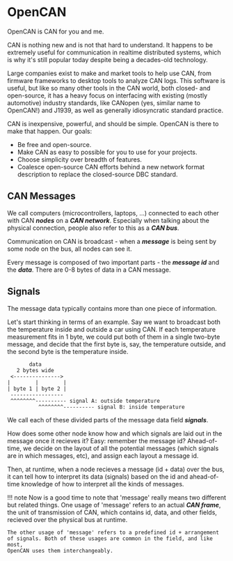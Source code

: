 # OpenCAN

OpenCAN is CAN for you and me.

CAN is nothing new and is not that hard to understand. It happens to be
extremely useful for communication in realtime distributed systems, which is
why it's still popular today despite being a decades-old technology.

Large companies exist to make and market tools to help use CAN, from firmware
frameworks to desktop tools to analyze CAN logs. This software is useful,
but like so many other tools in the CAN world, both closed- and open-source,
it has a heavy focus on interfacing with existing (mostly automotive) industry
standards, like CANopen (yes, similar name to OpenCAN!) and J1939, as well
as generally idiosyncratic standard practice.

CAN is inexpensive, powerful, and should be simple. OpenCAN is there to make
that happen. Our goals:

- Be free and open-source.
- Make CAN as easy to possible for you to use for your projects.
- Choose simplicity over breadth of features.
- Coalesce open-source CAN efforts behind a new network format description
  to replace the closed-source DBC standard.

## CAN Messages

We call computers (microcontrollers, laptops, ...) connected to each other 
with CAN ***nodes*** on a ***CAN network***. Especially when talking about the
physical connection, people also refer to this as a ***CAN bus***.

Communication on CAN is broadcast - when a ***message*** is being sent by some
node on the bus, all nodes can see it.

Every message is composed of two important parts - the ***message id*** and the
***data***. There are 0-8 bytes of data in a CAN message.

## Signals

The message data typically contains more than one piece of information.

Let's start thinking in terms of an example. Say we want to broadcast both the
temperature inside and outside a car using CAN. If each temperature measurement
fits in 1 byte, we could put both of them in a single two-byte message, and
decide that the first byte is, say, the temperature outside, and the second
byte is the temperature inside.

```
       data
   2 bytes wide
 <--------------->
|        |        |
| byte 1 | byte 2 |
 -----------------
 ^^^^^^^^---------- signal A: outside temperature
          ^^^^^^^^---------- signal B: inside temperature
```

We call each of these divided parts of the message data field ***signals***.

How does some other node know how and which signals are laid out in the message
once it recieves it? Easy: remember the message id? Ahead-of-time, we decide
on the layout of all the potential messages (which signals are in which
messages, etc), and assign each layout a message id.

Then, at runtime, when a node recieves a message (id + data) over the bus, it can
tell how to interpret its data (signals) based on the id and ahead-of-time
knowledge of how to interpret all the kinds of messages.

!!! note
    Now is a good time to note that 'message' really means two different
    but related things. One usage of 'message' refers to an actual
    ***CAN frame***, the unit of transmission of CAN, which contains id, data,
    and other fields, recieved over the physical bus at runtime.

    The other usage of 'message' refers to a predefined id + arrangement
    of signals. Both of these usages are common in the field, and like most,
    OpenCAN uses them interchangeably.

